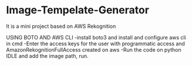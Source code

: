 # Image-Tempelate-Generator
It is a mini project based on AWS Rekognition


USING BOTO AND AWS CLI
-install boto3 and install and configure aws cli in cmd
-Enter the access keys for the user with programmatic access and AmazonRekognitionFullAccess created on aws
-Run the code on python IDLE and add the image path, run.
